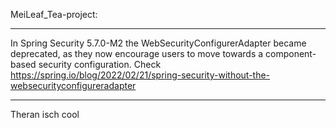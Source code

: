 MeiLeaf_Tea-project:

------------------------------------------------------------------------------------------------------------------------------------------------------

In Spring Security 5.7.0-M2 the WebSecurityConfigurerAdapter became deprecated, as they now encourage users to move towards a component-based security configuration. Check https://spring.io/blog/2022/02/21/spring-security-without-the-websecurityconfigureradapter

-------------------------------------------------------------------------------------------------------------------------------------------------------

Theran isch cool
